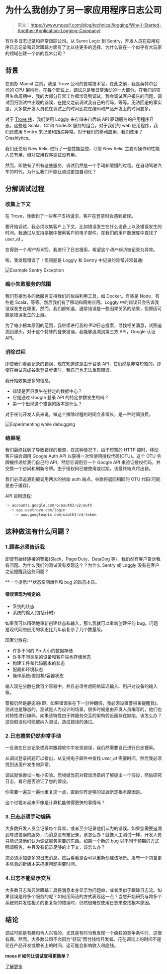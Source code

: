 # 为什么我创办了另一家应用程序日志公司

> 原文：<https://www.moesif.com/blog/technical/logging/Why-I-Started-Another-Application-Logging-Company/>

有许多日志记录和异常跟踪公司。从 Sumo Logic 到 Sentry，开发人员在应用程序日志记录和异常跟踪方面有了比以往更多的选择。为什么要在一个似乎有大玩家的领域创建一个新的伐木公司？

## 背景

在创办 Moesif 之前，我是 Trove 公司的首席技术官，在此之前，我是英特尔公司的 CPU 架构师。在每个职位上，调试总是我日常活动的一大部分。在我们的项目生命周期中，我的大部分日常工作都涉及到调试。我会调试客户报告的问题，调试回归测试中出现的错误，在提交之前调试我自己的代码，等等。无法回避的事实是，大多数开发人员花在调试上的时间比花在编码和产品开发上的时间要多。

对于 [Trove 栈](https://stackshare.io/dgilling/trove-market)，我们使用 Loggly 来存储来自后端 API 驱动服务的应用程序日志。这些是 Scala、C#和 NodeJS 服务的组合。对于我们的 web 应用程序，我们还使用 Sentry 来记录和跟踪异常。对于我们的移动应用，我们使用了 Crashlytics。

我们还使用 New Relic 进行了一些性能监控，尽管 New Relic 主要对操作和性能人员有用，但对应用程序调试没有用。

然而，即使有了所有这些服务，调试仍然是一个手动和缓慢的过程。在自动驾驶汽车的时代，为什么我们不能让调试更加自动化？

## 分解调试过程

### 收集上下文

在 Trove，我收到了一些客户支持请求，客户在登录时会遇到错误。

要开始调试，我必须收集客户上下文，比如错误发生在什么设备上以及错误发生的时间。我通过从支持票据中搜索客户的电子邮件，在我们的用户数据库中查找了 *user_id* 。

在得到一个*用户标识*后，我进行了日志搜索，希望这个*用户标识*被记录为异常。

唉，我发现错误了！但问题是 Loggly 和 Sentry 中记录的异常非常普通:

![Example Sentry Exception](img/57094e4ae6cf9e3f6d29b12ff7aa4ad1.png)

### 缩小失败服务的范围

我们有相当多的微服务支持我们的后端利用工具，如 Docker。有些是 Node，有些是 Scala，等等。然后我们有了移动和网络应用。Loggly 中的错误只会告诉我错误发生在哪里。然而，我们都知道，通常错误是一些因果关系的结果，但原因可能是错误发生的上游。

为了缩小根本原因的范围，我继续进行我的*手动*日志搜索，寻找相关消息，试图追溯到源头。对于这个特殊的登录错误，我能够追溯到第三方 API，Google 认证 API。

### 消除过程

即使我们看到记录的错误，现在知道这是由于谷歌 API，它仍然是非常短暂的。即使在尝试完成谷歌登录步骤时，我自己也无法重现错误。

我开始收集更多的信息。

*   错误是否只发生在特定的数据中心？
*   它是通过 Google 登录 API 的特定参数发生的吗？
*   第一个出现这个错误的版本是什么？

对于任何开发人员来说，做这个排除过程的时间会非常长，是一种时间浪费。

![Experimenting while debugging ](img/7d48f826dc893e0f417ab5c52a9cd305.png)

### 结果呢

我们最终找到了导致错误的根源，在这种情况下，由于短暂的 HTTP 超时，移动客户端会调用 Google Auth API 以获得一次性使用授权代码(OTU)。这个 OTU 令牌被传递给我们自己的 API，然后它调用另一个 Google API 来验证授权代码，并交换一个访问和刷新令牌。由于授权码已被使用或过期，该最终端点将出错。

我们必须追溯到被调用两次的初始 auth 端点。谷歌将返回相同的 OTU 代码(可能是由于缓存)。

API 调用流程:

```py
-> accounts.google.com/o/oauth2/v2/auth
  -> api.usetrove.com/login
    -> www.googleapis.com/oauth2/v4/token 
```

## 这种做法有什么问题？

### 1.顾客必须告诉我

即使有始终连接的警报(Slack、PagerDuty、DataDog 等)，我仍然有客户告诉我有问题。为什么我们的测试没有发现这个？为什么 Sentry 或 Loggly 没有在客户之前提醒我这些问题？

**一个提示:**状态空间爆炸和 bug 的动态本质。

#### 错误表现为特定的:

*   系统的状态
*   系统的输入(包括计时)

如果我可以精确地重新创建状态和输入，那么我就可以重新创建任何 bug。问题是现代网络应用的状态比几年前复杂了几个数量级。

国家分散在:

*   许多不同的 Pb 大小的数据存储
*   许多不同类型的设备和客户端也存储状态
*   构建工件和代码版本的状态
*   配置和环境状态
*   操作系统/虚拟机/容器状态

输入现在分散在数百个容器中，并且必须考虑网络延迟输入、用户对设备的输入等。

警报仍然是静态的(即，如果错误率在下一分钟翻倍，我必须设置警报来提醒我)。测试也是静态的。测试是人为设计的场景，很多时候是由开发人员编写的，他们也对特性进行编码。如果该特性由于跨服务交互的架构假设而存在缺陷，该怎么办？这些假设也可能被纳入测试，造成错误的通过。

### 2.日志搜索仍然非常手动

一旦我在日志记录或异常跟踪软件中发现错误，我仍然需要自己进行日志搜索。

从调试登录问题可以看出，从支持电子邮件中查找 *user_id* 需要时间。然后我必须找到该用户发生的异常。

调试就像尝试一堆小实验。您根据当前对错误场景的了解提出一个假设，然后研究日志，看它是否验证了您的假设。

你需要一遍又一遍地重复这一点，直到你有足够的证据断定根本原因是。

这个过程听起来不像是计算机能做得更快的事情吗？

### 3.日志必须手动编码

大多数开发人员会记录每个异常，或者至少记录他们认为的错误。如果您需要追溯到导致错误的服务，而消息没有被记录，该怎么办？就像人工测试一样，开发人员只能记录他们认为调试服务需要的东西。如果一个新的 bug 以不同于预期的方式强调服务，并且没有记录足够的上下文，该怎么办？

您必须添加更多的日志消息，然后看看是否可以重新创建该场景。发布一个包含更多信息的新版本来捕捉问题需要时间。

### 4.日志不能显示交互

大多数日志和异常跟踪工具将消息本身显示为问题单，或者类似于跟踪日志流。如果错误是跨多个服务的呢？如何用简洁的方式表现这一点？当您开始研究与跨多个系统的并发性相关的更复杂的错误时，仍然很难仅使用日志来查找根本原因。

## 结论

调试可能是有趣和令人兴奋的，尤其是有时当我发现一个疯狂的竞争条件时，这很有趣。然而，大多数公司不会因为“好玩”而付钱给开发者。花在调试上的时间不是花在产品开发或增长上的时间，这可能会影响收入和底线。

 **moes if 如何让调试变得更简单？**

[了解更多](https://www.moesif.com?utm_source=blog)